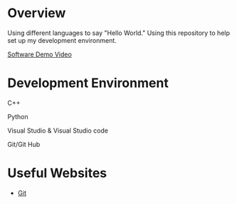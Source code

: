 # Overview

Using different languages to say "Hello World." Using this repository to help set up my development environment.

[Software Demo Video](https://youtu.be/7da3GQ2GbZ0)

# Development Environment

C++ 

Python

Visual Studio & Visual Studio code

Git/Git Hub

# Useful Websites

* [Git](https://git-scm.com/downloads)

